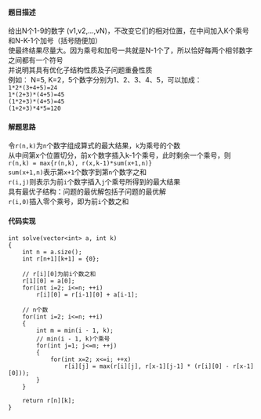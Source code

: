 #### 题目描述
给出N个1-9的数字 (v1,v2,…,vN)，不改变它们的相对位置，在中间加入K个乘号和N-K-1个加号（括号随便加）  
使最终结果尽量大。因为乘号和加号一共就是N-1个了，所以恰好每两个相邻数字之间都有一个符号  
并说明其具有优化子结构性质及子问题重叠性质  
例如： N=5, K=2，5个数字分别为1、2、3、4、5，可以加成：   
`1*2*(3+4+5)=24`   
`1*(2+3)*(4+5)=45`   
`(1*2+3)*(4+5)=45`  
`(1+2+3)*4*5=120`

#### 解题思路
令`r(n,k)`为`n`个数字组成算式的最大结果，`k`为乘号的个数  
从中间第x个位置切分，前x个数字插入k-1个乘号，此时剩余一个乘号，则  
`r(n,k) = max{r(n,k), r(x,k-1)*sum(x+1,n)}`  
`sum(x+1,n)`表示第`x+1`个数字到第`n`个数字之和  
`r(i,j)`则表示为前`i`个数字插入`j`个乘号所得到的最大结果  
具有最优子结构：问题的最优解包括子问题的最优解  
`r(i,0)`插入零个乘号，即为前`i`个数之和

#### 代码实现

```
int solve(vector<int> a, int k)
{
	int n = a.size();
	int r[n+1][k+1] = {0};

	// r[i][0]为前i个数之和
	r[1][0] = a[0];
	for(int i=2; i<=n; ++i)
		r[i][0] = r[i-1][0] + a[i-1];

	// n个数
	for(int i=2; i<=n; ++i)
	{
		int m = min(i - 1, k);
		// min(i - 1, k)个乘号
		for(int j=1; j<=m; ++j)
		{
			for(int x=2; x<=i; ++x)
				r[i][j] = max(r[i][j], r[x-1][j-1] * (r[i][0] - r[x-1][0]));
		}
	}

	return r[n][k];
}
```